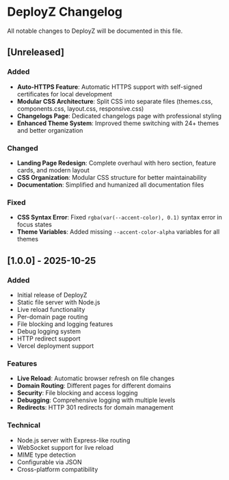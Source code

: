# DeployZ Changelog

All notable changes to DeployZ will be documented in this file.

## [Unreleased]

### Added
- **Auto-HTTPS Feature**: Automatic HTTPS support with self-signed certificates for local development
- **Modular CSS Architecture**: Split CSS into separate files (themes.css, components.css, layout.css, responsive.css)
- **Changelogs Page**: Dedicated changelogs page with professional styling
- **Enhanced Theme System**: Improved theme switching with 24+ themes and better organization

### Changed
- **Landing Page Redesign**: Complete overhaul with hero section, feature cards, and modern layout
- **CSS Organization**: Modular CSS structure for better maintainability
- **Documentation**: Simplified and humanized all documentation files

### Fixed
- **CSS Syntax Error**: Fixed `rgba(var(--accent-color), 0.1)` syntax error in focus states
- **Theme Variables**: Added missing `--accent-color-alpha` variables for all themes

## [1.0.0] - 2025-10-25

### Added
- Initial release of DeployZ
- Static file server with Node.js
- Live reload functionality
- Per-domain page routing
- File blocking and logging features
- Debug logging system
- HTTP redirect support
- Vercel deployment support

### Features
- **Live Reload**: Automatic browser refresh on file changes
- **Domain Routing**: Different pages for different domains
- **Security**: File blocking and access logging
- **Debugging**: Comprehensive logging with multiple levels
- **Redirects**: HTTP 301 redirects for domain management

### Technical
- Node.js server with Express-like routing
- WebSocket support for live reload
- MIME type detection
- Configurable via JSON
- Cross-platform compatibility
